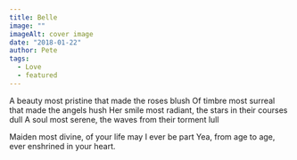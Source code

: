 ```yaml
---
title: Belle
image: ""
imageAlt: cover image
date: "2018-01-22"
author: Pete
tags:
  - Love
  - featured
---
```


A beauty most pristine that made the roses blush
Of timbre most surreal that made the angels hush
Her smile most radiant, the stars in their courses dull
A soul most serene, the waves from their torment lull

Maiden most divine, of your life may I ever be part
Yea, from age to age, ever enshrined in your heart.
